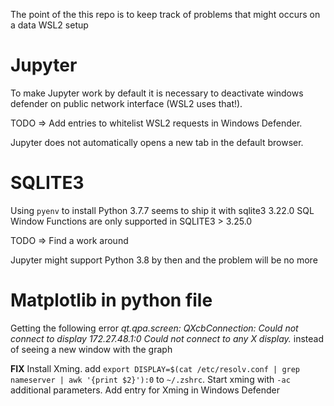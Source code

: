 The point of the this repo is to keep track of problems that might occurs on a data WSL2 setup

# Jupyter

To make Jupyter work by default it is necessary to deactivate windows defender on public network interface (WSL2 uses that!).

TODO => Add entries to whitelist WSL2 requests in Windows Defender.

Jupyter does not automatically opens a new tab in the default browser.

# SQLITE3

Using `pyenv` to install Python 3.7.7 seems to ship it with sqlite3 3.22.0
SQL Window Functions are only supported in SQLITE3 > 3.25.0

TODO => Find a work around

Jupyter might support Python 3.8 by then and the problem will be no more

# Matplotlib in python file

Getting the following error *qt.qpa.screen: QXcbConnection: Could not connect to display 172.27.48.1:0
Could not connect to any X display.* instead of seeing a new window with the graph

**FIX**
Install Xming.
add `export DISPLAY=$(cat /etc/resolv.conf | grep nameserver | awk '{print $2}'):0` to `~/.zshrc`.
Start xming with `-ac` additional parameters.
Add entry for Xming in Windows Defender